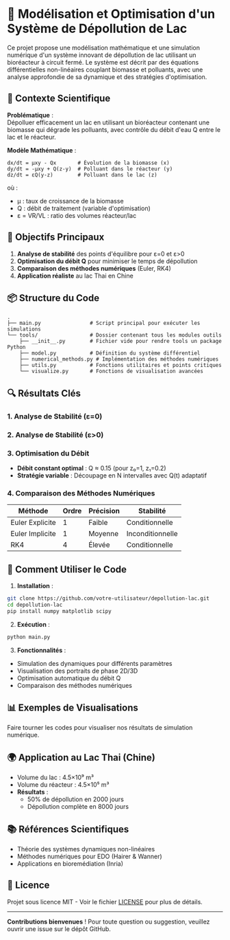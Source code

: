 # 🌊 Modélisation et Optimisation d'un Système de Dépollution de Lac

Ce projet propose une modélisation mathématique et une simulation numérique d'un système innovant de dépollution de lac utilisant un bioréacteur à circuit fermé. Le système est décrit par des équations différentielles non-linéaires couplant biomasse et polluants, avec une analyse approfondie de sa dynamique et des stratégies d'optimisation.

## 📌 Contexte Scientifique

**Problématique** :  
Dépolluer efficacement un lac en utilisant un bioréacteur contenant une biomasse qui dégrade les polluants, avec contrôle du débit d'eau Q entre le lac et le réacteur.

**Modèle Mathématique** :
```
dx/dt = μxy - Qx       # Évolution de la biomasse (x)
dy/dt = -μxy + Q(z-y)  # Polluant dans le réacteur (y)
dz/dt = εQ(y-z)        # Polluant dans le lac (z)
```
où :
- μ : taux de croissance de la biomasse
- Q : débit de traitement (variable d'optimisation)
- ε = VR/VL : ratio des volumes réacteur/lac

## 🎯 Objectifs Principaux

1. **Analyse de stabilité** des points d'équilibre pour ε=0 et ε>0
2. **Optimisation du débit Q** pour minimiser le temps de dépollution
3. **Comparaison des méthodes numériques** (Euler, RK4)
4. **Application réaliste** au lac Thai en Chine

## 📦 Structure du Code

```
.
├── main.py                # Script principal pour exécuter les simulations
└── tools/                 # Dossier contenant tous les modules outils
    ├── __init__.py        # Fichier vide pour rendre tools un package Python
    ├── model.py           # Définition du système différentiel
    ├── numerical_methods.py # Implémentation des méthodes numériques
    ├── utils.py           # Fonctions utilitaires et points critiques
    └── visualize.py       # Fonctions de visualisation avancées
```
## 🔍 Résultats Clés

### 1. Analyse de Stabilité (ε=0)

### 2. Analyse de Stabilité (ε>0)

### 3. Optimisation du Débit
- **Débit constant optimal** : Q ≈ 0.15 (pour z₀=1, z₁=0.2)
- **Stratégie variable** : Découpage en N intervalles avec Q(t) adaptatif

### 4. Comparaison des Méthodes Numériques
| Méthode         | Ordre | Précision | Stabilité |
|-----------------|-------|-----------|-----------|
| Euler Explicite | 1     | Faible    | Conditionnelle |
| Euler Implicite | 1     | Moyenne   | Inconditionnelle |
| RK4             | 4     | Élevée    | Conditionnelle |

## 🚀 Comment Utiliser le Code

1. **Installation** :
```bash
git clone https://github.com/votre-utilisateur/depollution-lac.git
cd depollution-lac
pip install numpy matplotlib scipy
```

2. **Exécution** :
```bash
python main.py
```

3. **Fonctionnalités** :
- Simulation des dynamiques pour différents paramètres
- Visualisation des portraits de phase 2D/3D
- Optimisation automatique du débit Q
- Comparaison des méthodes numériques

## 📊 Exemples de Visualisations

Faire tourner les codes pour visualiser nos résultats de simulation numérique.

## 🌍 Application au Lac Thai (Chine)
- Volume du lac : 4.5×10⁹ m³
- Volume du réacteur : 4.5×10⁵ m³
- **Résultats** :
  - 50% de dépollution en 2000 jours
  - Dépollution complète en 8000 jours

## 📚 Références Scientifiques
- Théorie des systèmes dynamiques non-linéaires
- Méthodes numériques pour EDO (Hairer & Wanner)
- Applications en bioremédiation (Inria)

## 📝 Licence
Projet sous licence MIT - Voir le fichier [LICENSE](LICENSE) pour plus de détails.

---

**Contributions bienvenues** ! Pour toute question ou suggestion, veuillez ouvrir une issue sur le dépôt GitHub.
